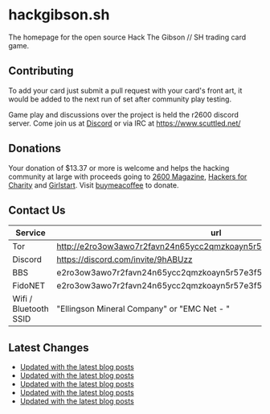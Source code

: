 # hackgibson.sh
The homepage for the open source Hack The Gibson // SH trading card game.


## Contributing

To add your card just submit a pull request with your card's front art, it would be added to the next run of set after community play testing.

Game play and discussions over the project is held the r2600 discord server. Come join us at [Discord](https://discord.com/invite/9hABUzz) or via IRC at https://www.scuttled.net/


## Donations

Your donation of $13.37 or more is welcome and helps the hacking community at large with proceeds going to [2600 Magazine](https://2600.com/), [Hackers for Charity](https://hackersforcharity.org) and [Girlstart](https://girlstart.org).  Visit [buymeacoffee](https://www.buymeacoffee.com/hackgibson.sh) to donate.


## Contact Us

Service | url
-|-
Tor | http://e2ro3ow3awo7r2favn24n65ycc2qmzkoayn5r57e3f56nvjwdcgg32ad.onion
Discord | https://discord.com/invite/9hABUzz
BBS | e2ro3ow3awo7r2favn24n65ycc2qmzkoayn5r57e3f56nvjwdcgg32ad.onion:23
FidoNET | e2ro3ow3awo7r2favn24n65ycc2qmzkoayn5r57e3f56nvjwdcgg32ad.onion:24554
Wifi / Bluetooth SSID | "Ellingson Mineral Company" or "EMC Net - <fidonet address>"

## Latest Changes
<!-- BLOG-POST-LIST:START -->
- [Updated with the latest blog posts](https://github.com/DFW2600/hackgibson.sh/commit/f6cda118a629f79ec4a1118adb852a91d8e9585b)
- [Updated with the latest blog posts](https://github.com/DFW2600/hackgibson.sh/commit/8c15300dc387b5059ede252405660decd5b4c33e)
- [Updated with the latest blog posts](https://github.com/DFW2600/hackgibson.sh/commit/7f9923f8549865556a907d86bb9756c894e36f45)
- [Updated with the latest blog posts](https://github.com/DFW2600/hackgibson.sh/commit/56aafab14ec906365a9790d96f80bb798ea9cd1f)
- [Updated with the latest blog posts](https://github.com/DFW2600/hackgibson.sh/commit/99a13e4f3884c50c391ced7174e11b2ff8a755e0)
<!-- BLOG-POST-LIST:END -->
